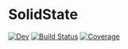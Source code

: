 # SolidState

[![Dev](https://img.shields.io/badge/docs-dev-blue.svg)](https://smith-and.gitlab.io/SolidState/dev)
[![Build Status](https://gitlab.com/smith-and/SolidState/badges/master/pipeline.svg)](https://gitlab.com/smith-and/SolidState/pipelines)
[![Coverage](https://gitlab.com/smith-and/SolidState/badges/master/coverage.svg)](https://gitlab.com/smith-and/SolidState/commits/master)
